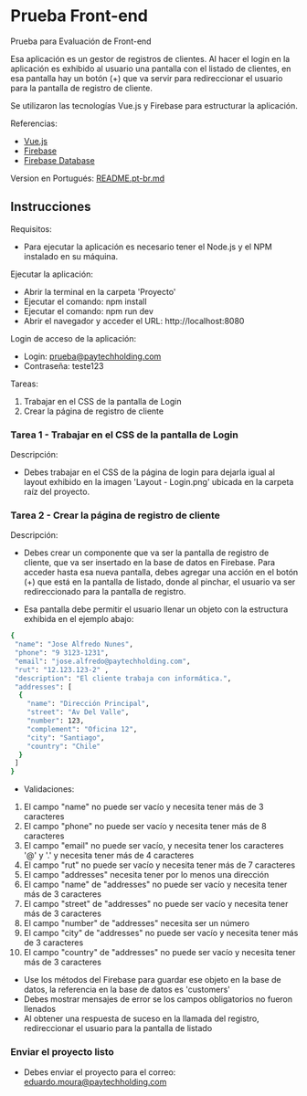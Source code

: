 # Prueba Front-end
Prueba para Evaluación de Front-end

Esa aplicación es un gestor de registros de clientes. Al hacer el login en la aplicación es exhibido al usuario una pantalla con el listado de clientes, en esa pantalla hay un botón (+) que va servir para redireccionar el usuario para la pantalla de registro de cliente. 

Se utilizaron las tecnologías Vue.js y Firebase para estructurar la aplicación.

Referencias:
- [Vue.js](https://vuejs.org/v2/api/)
- [Firebase](https://firebase.google.com/docs/)
- [Firebase Database](https://firebase.google.com/docs/reference/js/firebase.database.Reference)

Version en Portugués: [README.pt-br.md](README.pt-br.md)

## Instrucciones

Requisitos:
- Para ejecutar la aplicación es necesario tener el Node.js y el NPM instalado en su máquina.

Ejecutar la aplicación:
- Abrir la terminal en la carpeta 'Proyecto'
- Ejecutar el comando: npm install
- Ejecutar el comando: npm run dev
- Abrir el navegador y acceder el URL: http://localhost:8080
	
Login de acceso de la aplicación:
- Login: prueba@paytechholding.com
- Contraseña: teste123
	
Tareas:
1. Trabajar en el CSS de la pantalla de Login
2. Crear la página de registro de cliente
	
	
### Tarea 1 - Trabajar en el CSS de la pantalla de Login
Descripción:
- Debes trabajar en el CSS de la página de login para dejarla igual al layout exhibido en la imagen 'Layout - Login.png' ubicada en la carpeta raíz del proyecto.

### Tarea 2 - Crear la página de registro de cliente
Descripción:
- Debes crear un componente que va ser la pantalla de registro de cliente, que va ser insertado en la base de datos en Firebase.
Para acceder hasta esa nueva pantalla, debes agregar una acción en el botón (+) que está en la pantalla de listado,
donde al pinchar, el usuario va ser redireccionado para la pantalla de registro.

- Esa pantalla debe permitir el usuario llenar un objeto con la estructura exhibida en el ejemplo abajo:
```bash
{
 "name": "Jose Alfredo Nunes",
 "phone": "9 3123-1231",
 "email": "jose.alfredo@paytechholding.com",
 "rut": "12.123.123-2" ,
 "description": "El cliente trabaja con informática.",
 "addresses": [
  {
    "name": "Dirección Principal",
    "street": "Av Del Valle",
    "number": 123,
    "complement": "Oficina 12",
    "city": "Santiago",
    "country": "Chile"
  }
 ]
}
```

- Validaciones:
1. El campo "name" no puede ser vacío y necesita tener más de 3 caracteres
2. El campo "phone" no puede ser vacío y necesita tener más de 8 caracteres
3. El campo "email" no puede ser vacío, y necesita tener los caracteres '@' y '.' y necesita tener más de 4 caracteres
4. El campo "rut" no puede ser vacío y necesita tener más de 7 caracteres
5. El campo "addresses" necesita tener por lo menos una dirección
6. El campo "name" de "addresses" no puede ser vacío y necesita tener más de 3 caracteres
7. El campo "street" de "addresses" no puede ser vacío y necesita tener más de 3 caracteres
8. El campo "number" de "addresses" necesita ser un número
9. El campo "city" de "addresses" no puede ser vacío y necesita tener más de 3 caracteres
10. El campo "country" de "addresses" no puede ser vacío y necesita tener más de 3 caracteres

- Use los métodos del Firebase para guardar ese objeto en la base de datos, la referencia en la base de datos es 'customers' 
- Debes mostrar mensajes de error se los campos obligatorios no fueron llenados
- Al obtener una respuesta de suceso en la llamada del registro, redireccionar el usuario para la pantalla de listado

### Enviar el proyecto listo
- Debes enviar el proyecto para el correo: eduardo.moura@paytechholding.com
